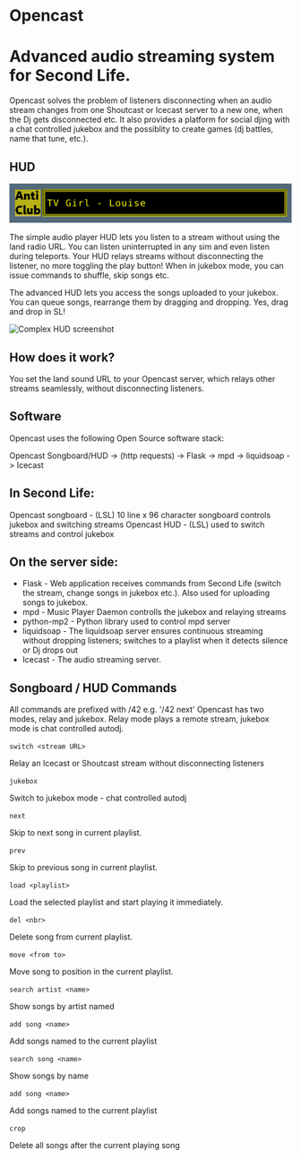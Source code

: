 # Opencast

Advanced audio streaming system for Second Life.
================================================

Opencast solves the problem of listeners disconnecting when an audio stream changes from one Shoutcast or Icecast server to a new one, when the Dj gets disconnected etc.
It also provides a platform for social djing with a chat controlled jukebox and the possiblity to create games (dj battles, name that tune, etc.).

HUD
---

![HUD screenshot](anticlub_hud_screenshot.png)

The simple audio player HUD lets you listen to a stream without using the land radio URL. You can listen uninterrupted in any sim and even listen during teleports.
Your HUD relays streams without disconnecting the listener, no more toggling the play button! When in jukebox mode, you can issue commands to shuffle, skip songs etc.

The advanced HUD lets you access the songs uploaded to your jukebox. You can queue songs, rearrange them by dragging and dropping. Yes, drag and drop in SL!

![Complex HUD screenshot](advanced_hud.png)

How does it work?
-----------------
You set the land sound URL to your Opencast server, which relays other streams seamlessly, without disconnecting listeners.

Software
--------

Opencast uses the following Open Source software stack:

Opencast Songboard/HUD ->  (http requests) -> Flask -> mpd -> liquidsoap -> Icecast

In Second Life:
---------------

Opencast songboard - (LSL) 10 line x 96 character songboard controls jukebox and switching streams
Opencast HUD - (LSL) used to switch streams and control jukebox

On the server side:
-------------------

* Flask - Web application receives commands from Second Life (switch the stream, change songs in jukebox etc.). Also used for uploading songs to jukebox.
* mpd - Music Player Daemon controlls the jukebox and relaying streams
* python-mp2 - Python library used to control mpd server
* liquidsoap - The liquidsoap server ensures continuous streaming without dropping listeners; switches to a playlist when it detects silence or Dj drops out
* Icecast - The audio streaming server.



Songboard / HUD Commands
------------------------

All commands are prefixed with /42 e.g. '/42 next'
Opencast has two modes, relay and jukebox. Relay mode plays a remote stream, jukebox mode is chat controlled autodj.


`switch <stream URL>`


   Relay an Icecast or Shoutcast stream without disconnecting listeners

`jukebox`

   Switch to jukebox mode - chat controlled autodj

`next`

   Skip to next song in current playlist.

`prev`

   Skip to previous song in current playlist.

`load <playlist>`

   Load the selected playlist and start playing it immediately.

`del <nbr>`

   Delete song <nbr> from current playlist.

`move <from to>`

  Move song <from> to position <to> in the current playlist.

`search artist <name>`

  Show songs by artist named <name>

`add song <name>`

  Add songs named <name> to the current playlist

`search song <name>`

  Show songs by name <name>

`add song <name>`

  Add songs named <name> to the current playlist

`crop`

  Delete all songs after the current playing song
